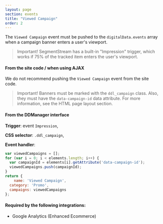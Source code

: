 ```yaml
---
layout: page
section: events
title: "Viewed Campaign"
order: 2
---
```

The `Viewed Campaign` event must be pushed to the `digitalData.events` array when a campaign banner enters a user's viewport.
>Important! SegmentStream has a built-in "Impression" trigger, which works if 75% of the tracked item enters the user's viewport.

#### From the site code / when using AJAX
We do not recommend pushing the `Viewed Campaign` event from the site code.

>Important! Banners must be marked with the `ddl_campaign` class. Also, they must have the `data-campaign-id` data attribute. For more information, see the HTML page layout section.

#### From the DDManager interface
**Trigger**: event `Impression`,

**CSS selector**: `.ddl_campaign`,

**Event handler**:
```javascript
var viewedCampaigns = [];
for (var i = 0; i < elements.length; i++) {
  var campaignId = elements[i].getAttribute('data-campaign-id');
  viewedCampaigns.push(campaignId);
}
return {
	name: 'Viewed Campaign',
  category: 'Promo',
  campaigns: viewedCampaigns
};
```

#### Required by the following integrations:
* Google Analytics (Enhanced Ecommerce)
